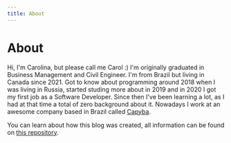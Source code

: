 ```yaml
---
title: About
---
```


# About

Hi, I'm Carolina, but please call me Carol :)
I'm originally graduated in Business Management and Civil Engineer. I'm from Brazil but living in Canada since 2021.
Got to know about programming around 2018 when I was living in Russia, started studing more about in 2019 and in 2020 I got my first job as a Software Developer. Since then I've been learning a lot, as I had at that time a total of zero background about it. 
Nowadays I work at an awesome company based in Brazil called [Capyba](https://capyba.com/).

You can learn about how this blog was created, all information can be found on [this repository](https://github.com/lbrito1/sane-blog-builder).

